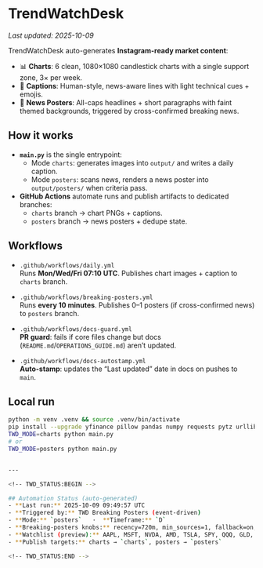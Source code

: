 # TrendWatchDesk

_Last updated: 2025-10-09_

TrendWatchDesk auto-generates **Instagram-ready market content**:
- 📊 **Charts**: 6 clean, 1080×1080 candlestick charts with a single support zone, 3× per week.
- 📝 **Captions**: Human-style, news-aware lines with light technical cues + emojis.
- 📰 **News Posters**: All-caps headlines + short paragraphs with faint themed backgrounds, triggered by cross-confirmed breaking news.

## How it works

- **`main.py`** is the single entrypoint:
  - Mode `charts`: generates images into `output/` and writes a daily caption.
  - Mode `posters`: scans news, renders a news poster into `output/posters/` when criteria pass.
- **GitHub Actions** automate runs and publish artifacts to dedicated branches:
  - `charts` branch → chart PNGs + captions.
  - `posters` branch → news posters + dedupe state.

## Workflows

- `.github/workflows/daily.yml`  
  Runs **Mon/Wed/Fri 07:10 UTC**. Publishes chart images + caption to `charts` branch.

- `.github/workflows/breaking-posters.yml`  
  Runs **every 10 minutes**. Publishes 0–1 posters (if cross-confirmed news) to `posters` branch.

- `.github/workflows/docs-guard.yml`  
  **PR guard**: fails if core files change but docs (`README.md`/`OPERATIONS_GUIDE.md`) aren’t updated.

- `.github/workflows/docs-autostamp.yml`  
  **Auto-stamp**: updates the “Last updated” date in docs on pushes to `main`.

## Local run

```bash
python -m venv .venv && source .venv/bin/activate
pip install --upgrade yfinance pillow pandas numpy requests pytz urllib3
TWD_MODE=charts python main.py
# or
TWD_MODE=posters python main.py


---

<!-- TWD_STATUS:BEGIN -->

## Automation Status (auto-generated)
- **Last run:** 2025-10-09 09:49:57 UTC
- **Triggered by:** TWD Breaking Posters (event-driven)
- **Mode:** `posters`   ·  **Timeframe:** `D`
- **Breaking-posters knobs:** recency=720m, min_sources=1, fallback=on, rss=on
- **Watchlist (preview):** AAPL, MSFT, NVDA, AMD, TSLA, SPY, QQQ, GLD, AMZN, META, GOOGL
- **Publish targets:** charts → `charts`, posters → `posters`

<!-- TWD_STATUS:END -->


























